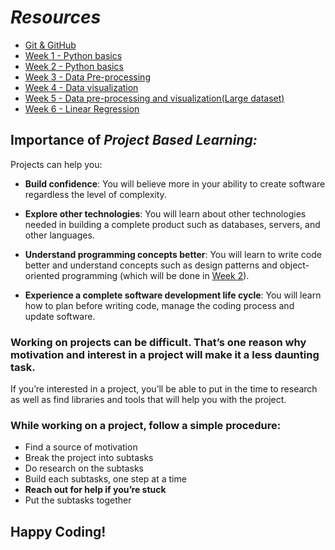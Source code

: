 # *Resources*

- [Git & GitHub](git_github/git_basics.md)
- [Week 1 - Python basics](python_basics/python_basics_1.md)
- [Week 2 - Python basics](python_basics/python_basics_2.md)
- [Week 3 - Data Pre-processing](data_science/data_preprocessing.md)
- [Week 4 - Data visualization](data_science/data-visualisation.md)
- [Week 5 - Data pre-processing and visualization(Large dataset)](data_science/data-visualisation.md)
- [Week 6 - Linear Regression](algorithms/linear-regression.md)
## Importance of *Project Based Learning:*
Projects can help you:

* **Build confidence**: You will believe more in your ability to create software regardless the level of complexity.

* **Explore other technologies**: You will learn about other technologies needed in building a complete product such as databases, servers, and other languages.

* **Understand programming concepts better**: You will learn to write code better and understand concepts such as design patterns and object-oriented programming (which will be done in [Week 2](https://github.com/ProjectBasedLearning/resources/blob/master/Python_basics2.md)). 

* **Experience a complete software development life cycle**: You will learn how to plan before writing code, manage the coding process and update software.


### Working on projects can be difficult. That’s one reason why motivation and interest in a project will make it a less daunting task.
If you’re interested in a project, you’ll be able to put in the time to research as well as find libraries and tools that will help you with the project.
### While working on a project, follow a simple procedure:
* Find a source of motivation
* Break the project into subtasks
* Do research on the subtasks
* Build each subtasks, one step at a time
* **Reach out for help if you’re stuck**
* Put the subtasks together

## Happy Coding!
